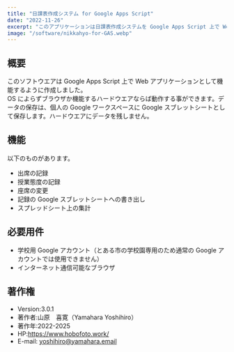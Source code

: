 ```yaml
---
title: "日課表作成システム for Google Apps Script"
date: "2022-11-26"
excerpt: "このアプリケーションは日課表作成システムを Google Apps Script 上で Web アプリケーションとして機能するように再構築しました。OS によらずブラウザか機能するハードウエアならば動作する事ができます。"
image: "/software/nikkahyo-for-GAS.webp"
---
```


## 概要

このソフトウエアは Google Apps Script 上で Web アプリケーションとして機能するように作成しました。  
OS によらずブラウザか機能するハードウエアならば動作する事ができます。データの保存は、個人の Google ワークスペースに Google スブレットシートとして保存します。ハードウエアにデータを残しません。

## 機能

以下のものがあります。

- 出席の記録
- 授業態度の記録
- 座席の変更
- 記録の Google スブレットシートへの書き出し
- スプレッドシート上の集計

## 必要用件

- 学校用 Google アカウント（とある市の学校園専用のため通常の Google アカウントでは使用できません）
- インターネット通信可能なブラウザ

## 著作権

- Version:3.0.1
- 著作者:山原　喜寛（Yamahara Yoshihiro）
- 著作年:2022-2025
- HP:https://www.hobofoto.work/
- E-mail: [yoshihiro@yamahara.email](mailto:yoshihiro@yamahara.email)
